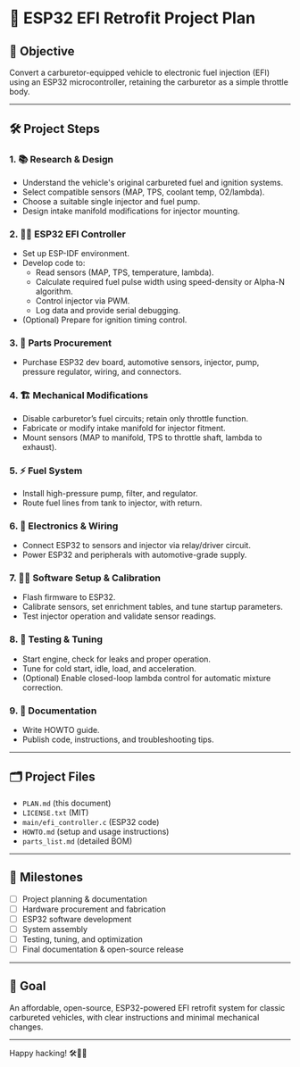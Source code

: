 # 🚗 ESP32 EFI Retrofit Project Plan

## 🎯 Objective
Convert a carburetor-equipped vehicle to electronic fuel injection (EFI) using an ESP32 microcontroller, retaining the carburetor as a simple throttle body.

---

## 🛠️ Project Steps

### 1. 📚 Research & Design
- Understand the vehicle's original carbureted fuel and ignition systems.
- Select compatible sensors (MAP, TPS, coolant temp, O2/lambda).
- Choose a suitable single injector and fuel pump.
- Design intake manifold modifications for injector mounting.

### 2. 🧑‍💻 ESP32 EFI Controller
- Set up ESP-IDF environment.
- Develop code to:
  - Read sensors (MAP, TPS, temperature, lambda).
  - Calculate required fuel pulse width using speed-density or Alpha-N algorithm.
  - Control injector via PWM.
  - Log data and provide serial debugging.
- (Optional) Prepare for ignition timing control.

### 3. 🛒 Parts Procurement
- Purchase ESP32 dev board, automotive sensors, injector, pump, pressure regulator, wiring, and connectors.

### 4. 🏗️ Mechanical Modifications
- Disable carburetor’s fuel circuits; retain only throttle function.
- Fabricate or modify intake manifold for injector fitment.
- Mount sensors (MAP to manifold, TPS to throttle shaft, lambda to exhaust).

### 5. ⚡ Fuel System
- Install high-pressure pump, filter, and regulator.
- Route fuel lines from tank to injector, with return.

### 6. 🧩 Electronics & Wiring
- Connect ESP32 to sensors and injector via relay/driver circuit.
- Power ESP32 and peripherals with automotive-grade supply.

### 7. 👨‍🔬 Software Setup & Calibration
- Flash firmware to ESP32.
- Calibrate sensors, set enrichment tables, and tune startup parameters.
- Test injector operation and validate sensor readings.

### 8. 🧪 Testing & Tuning
- Start engine, check for leaks and proper operation.
- Tune for cold start, idle, load, and acceleration.
- (Optional) Enable closed-loop lambda control for automatic mixture correction.

### 9. 📝 Documentation
- Write HOWTO guide.
- Publish code, instructions, and troubleshooting tips.

---

## 🗂️ Project Files
- `PLAN.md` (this document)
- `LICENSE.txt` (MIT)
- `main/efi_controller.c` (ESP32 code)
- `HOWTO.md` (setup and usage instructions)
- `parts_list.md` (detailed BOM)

---

## 🚀 Milestones

- [ ] Project planning & documentation
- [ ] Hardware procurement and fabrication
- [ ] ESP32 software development
- [ ] System assembly
- [ ] Testing, tuning, and optimization
- [ ] Final documentation & open-source release

---

## 🏁 Goal

An affordable, open-source, ESP32-powered EFI retrofit system for classic carbureted vehicles, with clear instructions and minimal mechanical changes. 

---

Happy hacking! 🛠️🧑‍🔧
